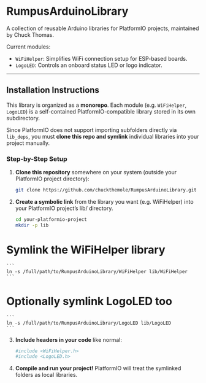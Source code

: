 # RumpusArduinoLibrary

A collection of reusable Arduino libraries for PlatformIO projects, maintained by Chuck Thomas.

Current modules:
- `WiFiHelper`: Simplifies WiFi connection setup for ESP-based boards.
- `LogoLED`: Controls an onboard status LED or logo indicator.

---

## Installation Instructions

This library is organized as a **monorepo**. Each module (e.g. `WiFiHelper`, `LogoLED`) is a self-contained PlatformIO-compatible library stored in its own subdirectory.

Since PlatformIO does not support importing subfolders directly via `lib_deps`, you must **clone this repo and symlink** individual libraries into your project manually.

### Step-by-Step Setup

1. **Clone this repository** somewhere on your system (outside your PlatformIO project directory):

   ```bash
   git clone https://github.com/chuckthemole/RumpusArduinoLibrary.git
   ```

2. **Create a symbolic link** from the library you want (e.g. WiFiHelper) into your PlatformIO project’s lib/ directory.
    ```bash
    cd your-platformio-project
    mkdir -p lib
    ```

# Symlink the WiFiHelper library
    ```
    ln -s /full/path/to/RumpusArduinoLibrary/WiFiHelper lib/WiFiHelper
    ```

# Optionally symlink LogoLED too
    ```
    ln -s /full/path/to/RumpusArduinoLibrary/LogoLED lib/LogoLED
    ```

3. **Include headers in your code** like normal:
    ```bash
    #include <WiFiHelper.h>
    #include <LogoLED.h>
    ```

1. **Compile and run your project!** PlatformIO will treat the symlinked folders as local libraries.